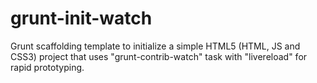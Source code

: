grunt-init-watch
================

Grunt scaffolding template to initialize a simple HTML5 (HTML, JS and CSS3) project that uses "grunt-contrib-watch" task with "livereload" for rapid prototyping.
